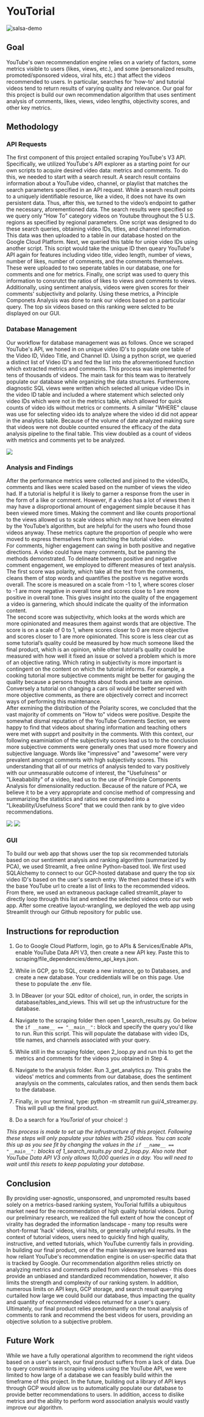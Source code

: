 # YouTorial
![salsa-demo](https://user-images.githubusercontent.com/98052656/168164904-cde501ad-1696-4e29-9e12-84d327171c5e.gif)

## Goal
YouTube's own recommendation engine relies on a variety of factors, some metrics visible to users (likes, views, etc.), and some (personalized results, promoted/sponsored videos, viral hits, etc.) that affect the videos recommended to users. In particular, searches for 'how-to' and tutorial videos tend to return results of varying quality and relevance. Our goal for this project is build our own recommendation algorithm that uses sentiment analysis of comments, likes, views, video lengths, objectivity scores, and other key metrics. 

## Methodology

### API Requests

The first component of this project entailed scraping YouTube's V3 API. Specifically, we utilized YouTube's API explorer as a starting point for our own scripts to acquire desired video data: metrics and comments. To do this, we needed to start with a search result. A search result contains information about a YouTube video, channel, or playlist that matches the search parameters specified in an API request. While a search result points to a uniquely identifiable resource, like a video, it does not have its own persistent data. Thus, after this, we turned to the video’s endpoint to gather the necessary, aforementioned data. The search results were specified so we query only "How To" category videos on Youtube throughout the 5 U.S. regions as specified by regional parameters. One script was designed to do these search queries, obtaining video IDs, titles, and channel information.  This data was then uploaded to a table in our database hosted on the Google Cloud Platform.  Next, we queried this table for uniqe video IDs using another script. This script would take the unique ID then queary YouTube's API again for features including video title, video length, number of views, number of likes, number of comments, and the comments themselves. These were uploaded to two seperate tables in our database, one for comments and one for metrics.  Finally, one script was used to query this information to consrutct the ratios of likes to views and comments to views. Additionally,  using sentiment analysis, videos were given scores for their comments' subjectivity and polarity.  Using these metrics, a Principle Componets Analysis was done to rank our videos based on a particular query.  The top six videos based on this ranking were selcted to be displayed on our GUI.

### Database Management

Our workflow for database management was as follows. Once we scraped YouTube's API, we honed in on unique video ID's to populate one table of the Video ID, Video Title, and Channel ID. Using a python script, we queried a distinct list of Video ID's and fed the list into the aforementioned function which extracted metrics and comments. This process was implemented for tens of thousands of videos. The main task for this team was to iteratvely populate our database while organizing the data structures. Furthermore, diagnostic SQL views were written which selected all unique video IDs in the video ID table and included a where statement which selected only video IDs which were not in the metrics table, which allowed for quick counts of video ids without metrics or comments.  A similar "WHERE" clause was use for selecting video ids to analyze where the video id did not appear in the analytics table. Because of the volume of date analyzed making sure that videos were not double counted ensured the  efficacy of the data analysis pipeline to the final table. This view doubled as a count of videos with metrics and comments yet to be analyzed.

![](miscellaneous/assets/YouTorial_wordcloud.png)

### Analysis and Findings

 After the performance metrics were collected and joined to the videoIDs, comments and likes were scaled based on the number of views the video had. If a tutorial is helpful it is likely to garner a response from the user in the form of a like or comment. However, if a video has a lot of views then it may have a disproportional amount of engagement simple because it has been viewed more times. Making the comment and like counts proportional to the views allowed us to scale videos which may not have been elevated by the YouTube’s algorithm, but are helpful for the users who found those videos anyway. These metrics capture the proportion of people who were moved to express themselves from watching the tutorial video.  
 For comments, higher engagement can swing in both positive and negative directions. A video could have many comments, but be panning the methods demonstrated. To delineate between positive and negative comment engagement, we employed to different measures of text analysis. The first score was polarity, which take all the text from the comments, cleans them of stop words and quantifies the positive vs negative words overall. The score is measured on a scale from -1 to 1, where scores closer to -1 are more negative in  overall tone and scores close to 1 are more positive in overall tone. This gives insight into the quality of the engagement a video is garnering, which should indicate the quality of the information content.  
 The second score was subjectivity, which looks at the words which are more opinionated and measures them against words that are objective. The score is on a scale of 0 to 1, where scores closer to 0 are more objective and scores closer to 1 are more opinionated. This score is less clear cut as some tutorial’s quality could be measured by how much someone liked the final product, which is an opinion, while other tutorial’s quality could be measured with how well it fixed an issue or solved a problem which is more of an objective rating. Which rating in subjectivity is more important is contingent on the content on which the tutorial informs. For example, a cooking tutorial more subjective comments might be better for gauging the quality because a persons thoughts about foods and taste are opinion. Conversely a tutorial on changing a cars oil would be better served with more objective comments, as there are objectively correct and incorrect ways of performing this maintenance.  
 After exmining the distribution of the Polarity scores, we concluded that the vast majority of comments on "How to" videos were positive. Despite the somewhat dismal reputation of the YouTube Comments Section, we were happy to find that videos about sharing information and teaching others were met with supprt and positvity in the comments. With this context, our following examiniation of the subjectivity scores lead us to to the conclusion more subjective comments were generally ones that used more flowery and subjective language. Words like "impressive" and "awesome" were very prevalent amongst comments with high subjectivity scores. This understanding that all of our metrics of analysis tended to vary positively with our unmeasurable outcome of interest, the "Usefulness" or "Likeabability" of a video, lead us to the use of Principle Components Analysis for dimensionality reduction. Because of the nature of PCA, we believe it to be a very appropriate and concise method of compressing and summarizing the statistics and ratios we computed into a "Likeability/Usefulness Score" that we could then rank by to give video recommendations.

![](analytics/P9.png) ![](analytics/P10.png)  

### GUI 
To build our web app that shows user the top six recommended tutorials based on our sentiment analysis and ranking algorithm (summarized by PCA), we used Streamlit, a free online Python-based tool. We first used SQLAlchemy to connect to our GCP-hosted database and query the top six video ID's based on the user's search entry. We then pasted these id's with the base YouTube url to create a list of links to the recommended videos. From there, we used an extraneous package called streamlit_player to directly loop through this list and embed the selected videos onto our web app. After some creative layout-wrangling, we deployed the web app using Streamlit through our Github repository for public use. 

## Instructions for reproduction

 1) Go to Google Cloud Platform, login, go to APIs & Services/Enable APIs, enable YouTube Data API V3, then create a new API key.  Paste this to scraping/file_dependencies/demo_api_keys.json. 

2) While in GCP, go to SQL, create a new instance, go to Databases, and create a new database. Your credidentials will be on this page.  Use these to populate the .env file.

3) In DBeaver (or your SQL editor of choice), run, in order, the scripts in database/tables_and_views.  This will set up the infrustructure for the database.

4) Navigate to the scraping folder then open 1_search_results.py.  Go below the `if __name__ == "__main__":` block and specify the query you'd like to run.  Run this script.  This will populate the database with video IDs, title names, and channels associated with your query.

5) While still in the scraping folder, open 2_loop.py and run this to get the metrics and comments for the videos you obtained in Step 4.

6) Navigate to the analysis folder.  Run 3_get_analytics.py. This grabs the videos' metrics and comments from our database, does the sentiment anaylysis on the comments, calculates ratios, and then sends them back to the database.

7) Finally, in your terminal, type: python -m streamlit run gui/4_streamer.py.  This will pull up the final product.

8) Do a search for a *YouTorial* of your choice! :)

*This process is made to set up the infrustructure of this project.  Following these steps will only populate your tables with 250 videos.  You can scale this up as you see fit by changing the values in the `if __name__ == "__main__":` blocks of 1_search_results.py and 2_loop.py.  Also note that YouTube Data API V3 only allows 10,000 queries in a day.  You will need to wait until this resets to keep populating your database.*

## Conclusion
 By providing user-agnostic, unsponsored, and unpromoted results based solely on a metrics-based ranking system, YouTorial fulfills a ubiquitous market need for the recommendation of high quality tutorial videos. During our preliminary research, we realized the full extent of how the concept of virality has degraded the information landscape - many top results were short-format 'hack' videos, viral hits, or generally unhelpful results. In the context of tutorial videos, users need to quickly find high quality, instructive, and vetted tutorials, which YouTube currently fails in providing. In building our final product, one of the main takeaways we learned was how reliant YouTube's recommendation engine is on user-specific data that is tracked by Google. Our recommendation algorithm relies strictly on analyzing metrics and comments pulled from videos themselves - this does provide an unbiased and standardized recommendation, however, it also limits the strength and complexity of our ranking system. In addition, numerous limits on API keys, GCP storage, and search result querying curtailed how large we could build our database, thus impacting the quality and quantity of recommended videos returned for a user's query. Ultimately, our final product relies predominantly on the tonal analysis of comments to rank and recommend the best videos for users, providing an objective solution to a subjective problem. 
 
## Future Work 
While we have a fully operational algorithm to recommend the right videos based on a user's search, our final product suffers from a lack of data. Due to query constraints in scraping videos using the YouTube API, we were limited to how large of a database we can feasibly build within the timeframe of this project. In the future, building out a library of API keys through GCP would allow us to automatically populate our database to provide better recommendations to users. In addition, access to dislike metrics and the ability to perform word association analysis would vastly improve our algorithm. 
